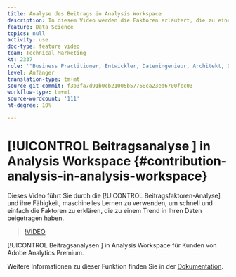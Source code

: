 ```yaml
---
title: Analyse des Beitrags in Analysis Workspace
description: In diesem Video werden die Faktoren erläutert, die zu einem Trend in Ihren Daten beigetragen haben. Die Analyse und die Fähigkeit, maschinelles Lernen zu verwenden, werden in diesem Video erläutert.
feature: Data Science
topics: null
activity: use
doc-type: feature video
team: Technical Marketing
kt: 2337
role: '"Business Practitioner, Entwickler, Dateningenieur, Architekt, Data Architect, Administrator, Leader"'
level: Anfänger
translation-type: tm+mt
source-git-commit: f3b3fa7d91b0cb21005b57768ca23ed6700fcc03
workflow-type: tm+mt
source-wordcount: '111'
ht-degree: 10%

---
```



# [!UICONTROL Beitragsanalyse ] in Analysis Workspace  {#contribution-analysis-in-analysis-workspace}

Dieses Video führt Sie durch die [!UICONTROL Beitragsfaktoren-Analyse] und ihre Fähigkeit, maschinelles Lernen zu verwenden, um schnell und einfach die Faktoren zu erklären, die zu einem Trend in Ihren Daten beigetragen haben.

>[!VIDEO](https://video.tv.adobe.com/v/25443/?quality=12)

[!UICONTROL Beitragsanalysen ] in Analysis Workspace für Kunden von Adobe Analytics Premium.

Weitere Informationen zu dieser Funktion finden Sie in der [Dokumentation](https://marketing.adobe.com/resources/help/de_DE/analytics/analysis-workspace/anomaly_detection.html).
